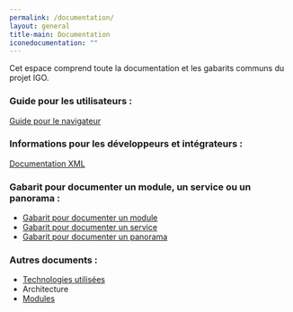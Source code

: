 ```yaml
---
permalink: /documentation/
layout: general
title-main: Documentation
iconedocumentation: ""
---
```


Cet espace comprend toute la documentation et les gabarits communs du projet IGO.


### Guide pour les utilisateurs :
[Guide pour le navigateur ](https://gitlab.forge.gouv.qc.ca/geomatique/igo/blob/dev/doc/guide/IGO_Navigateur_guide.docx)

### Informations pour les développeurs et intégrateurs :
[Documentation XML](https://gitlab.forge.gouv.qc.ca/geomatique/igo/blob/dev/doc/xml/DocumentationXML.markdown)
### Gabarit pour documenter un module, un service ou un panorama :
* [Gabarit pour documenter un module](/site-web/documentation/doc_module)
* [Gabarit pour documenter un service](/site-web/documentation/doc_service)
* [Gabarit pour documenter un panorama](/site-web/documentation/doc_panorama)

### Autres documents :
* [Technologies utilisées](/site-web/documentation/techno)
* Architecture
* [Modules](/site-web/documentation/module)
